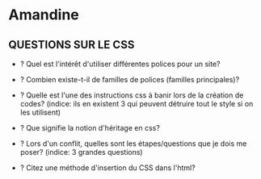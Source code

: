 # Amandine

## QUESTIONS SUR LE CSS


* ? Quel est l'intérêt d'utiliser différentes polices pour un site?

* ? Combien existe-t-il de familles de polices (familles principales)?

* ? Quelle est l'une des instructions css à banir lors de la création de codes?
(indice: ils en existent 3 qui peuvent détruire tout le style si on les utilisent)

* ? Que signifie la notion d'héritage en css?

* ? Lors d'un conflit, quelles sont les étapes/questions que je dois me poser?
(indice: 3 grandes questions)

* ? Citez une méthode d'insertion du CSS dans l'html?